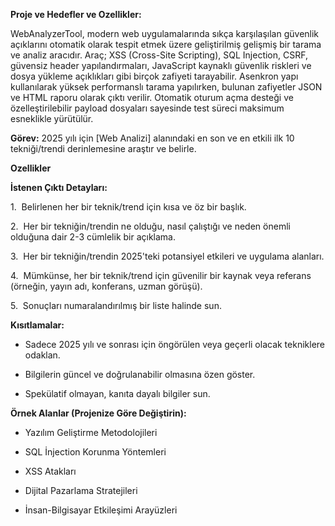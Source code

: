 **Proje ve Hedefler ve Ozellikler:** 


WebAnalyzerTool, modern web uygulamalarında sıkça karşılaşılan güvenlik açıklarını otomatik olarak tespit etmek üzere geliştirilmiş gelişmiş bir tarama ve analiz aracıdır. Araç; XSS (Cross-Site Scripting), SQL Injection, CSRF, güvensiz header yapılandırmaları, JavaScript kaynaklı güvenlik riskleri ve dosya yükleme açıklıkları gibi birçok zafiyeti tarayabilir. Asenkron yapı kullanılarak yüksek performanslı tarama yapılırken, bulunan zafiyetler JSON ve HTML raporu olarak çıktı verilir. Otomatik oturum açma desteği ve özelleştirilebilir payload dosyaları sayesinde test süreci maksimum esneklikle yürütülür.



**Görev:** 2025 yılı için [Web Analizi] alanındaki en son ve en etkili ilk 10 tekniği/trendi derinlemesine araştır ve belirle.



**Ozellikler** 





**İstenen Çıktı Detayları:**

1.  Belirlenen her bir teknik/trend için kısa ve öz bir başlık.

2.  Her bir tekniğin/trendin ne olduğu, nasıl çalıştığı ve neden önemli olduğuna dair 2-3 cümlelik bir açıklama.

3.  Her bir tekniğin/trendin 2025'teki potansiyel etkileri ve uygulama alanları.

4.  Mümkünse, her bir teknik/trend için güvenilir bir kaynak veya referans (örneğin, yayın adı, konferans, uzman görüşü).

5.  Sonuçları numaralandırılmış bir liste halinde sun.



**Kısıtlamalar:**

- Sadece 2025 yılı ve sonrası için öngörülen veya geçerli olacak tekniklere odaklan.

- Bilgilerin güncel ve doğrulanabilir olmasına özen göster.

- Spekülatif olmayan, kanıta dayalı bilgiler sun.



**Örnek Alanlar (Projenize Göre Değiştirin):**

- Yazılım Geliştirme Metodolojileri

- SQL İnjection Korunma Yöntemleri

- XSS Atakları

- Dijital Pazarlama Stratejileri

- İnsan-Bilgisayar Etkileşimi Arayüzleri
